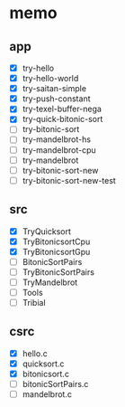 memo
====

app
---

* [x] try-hello
* [x] try-hello-world
* [x] try-saitan-simple
* [x] try-push-constant
* [x] try-texel-buffer-nega
* [x] try-quick-bitonic-sort
* [ ] try-bitonic-sort
* [ ] try-mandelbrot-hs
* [ ] try-mandelbrot-cpu
* [ ] try-mandelbrot
* [ ] try-bitonic-sort-new
* [ ] try-bitonic-sort-new-test

src
---

* [x] TryQuicksort
* [x] TryBitonicsortCpu
* [x] TryBitonicsortGpu
* [ ] BitonicSortPairs
* [ ] TryBitonicSortPairs
* [ ] TryMandelbrot
* [ ] Tools
* [ ] Tribial

csrc
----

* [x] hello.c
* [x] quicksort.c
* [x] bitonicsort.c
* [ ] bitonicSortPairs.c
* [ ] mandelbrot.c
